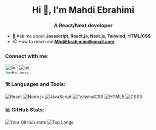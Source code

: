 <h1 align="center">Hi 👋, I'm Mahdi Ebrahimi</h1>
<h3 align="center">A React/Next developer</h3>

- 💬 Ask me about **Javascript, React.js, Next.js, Tailwind, HTML/CSS**
- 📫 How to reach me **MhdiEbrahimim@gmail.com**

### Connect with me:
<p align="left">
  <a href="https://linkedin.com/in/mahdi-ebrahimi-403b9a30b" target="blank"><img align="center" src="https://cdn.jsdelivr.net/npm/simple-icons@v3/icons/linkedin.svg" alt="linkedin" height="30" width="40" /></a>
  <a href="https://t.me/mehdi_e2" target="blank"><img align="center" src="https://cdn.jsdelivr.net/npm/simple-icons@v3/icons/telegram.svg" alt="telegram" height="30" width="40" /></a>
</p>

### 🛠️ Languages and Tools:
![React](https://img.shields.io/badge/-React-61DAFB?style=flat&logo=react)
![Node.js](https://img.shields.io/badge/-Node.js-339933?style=flat&logo=node.js)
![JavaScript](https://img.shields.io/badge/-JavaScript-F7DF1E?style=flat&logo=javascript)
![TailwindCSS](https://img.shields.io/badge/-TailwindCSS-38B2AC?style=flat&logo=tailwind-css)
![HTML5](https://img.shields.io/badge/-HTML5-E34F26?style=flat&logo=html5)
![CSS3](https://img.shields.io/badge/-CSS3-1572B6?style=flat&logo=css3)

### 📊 GitHub Stats:
![Your GitHub stats](https://github-readme-stats.vercel.app/api?username=MNBoy&show_icons=true&theme=radical)
![Top Langs](https://github-readme-stats.vercel.app/api/top-langs/?username=MNBoy&layout=compact&theme=radical)
